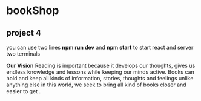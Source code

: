 
# bookShop
## project 4 
you can use two lines  **npm run dev**  and **npm start** to start react and server two terminals 

**Our Vision** 
Reading is important because it develops our thoughts, gives us endless knowledge and lessons while keeping our minds active. Books can hold and keep all kinds of information, stories, thoughts and feelings unlike anything else in this world, we seek to bring all kind of books closer and easier to get .